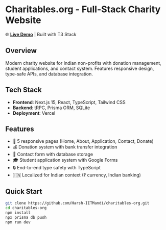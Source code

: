 # Charitables.org - Full-Stack Charity Website

🌐 **[Live Demo](https://charitables-org.vercel.app)** | Built with T3 Stack

## Overview
Modern charity website for Indian non-profits with donation management, student applications, and contact system. Features responsive design, type-safe APIs, and database integration.

## Tech Stack
- **Frontend**: Next.js 15, React, TypeScript, Tailwind CSS
- **Backend**: tRPC, Prisma ORM, SQLite
- **Deployment**: Vercel

## Features
- 📱 5 responsive pages (Home, About, Application, Contact, Donate)
- 💰 Donation system with bank transfer integration
- 📝 Contact form with database storage
- 🎓 Student application system with Google Forms
- 🔒 End-to-end type safety with TypeScript
- 🇮🇳 Localized for Indian context (₹ currency, Indian banking)

## Quick Start
```bash
git clone https://github.com/Harsh-IITMandi/charitables-org.git
cd charitables-org
npm install
npx prisma db push
npm run dev
